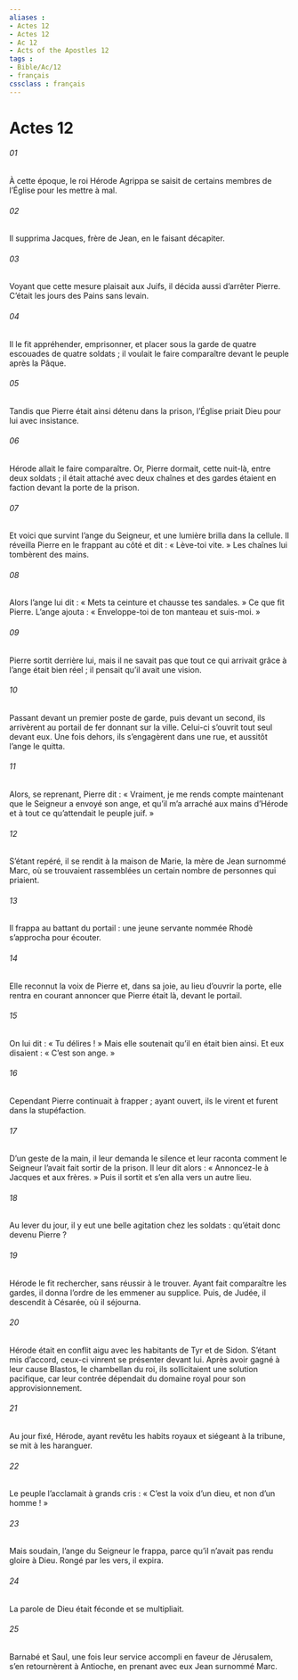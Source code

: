 ```yaml
---
aliases : 
- Actes 12
- Actes 12
- Ac 12
- Acts of the Apostles 12
tags : 
- Bible/Ac/12
- français
cssclass : français
---
```


# Actes 12

###### 01
À cette époque, le roi Hérode Agrippa se saisit de certains membres de l’Église pour les mettre à mal.
###### 02
Il supprima Jacques, frère de Jean, en le faisant décapiter.
###### 03
Voyant que cette mesure plaisait aux Juifs, il décida aussi d’arrêter Pierre. C’était les jours des Pains sans levain.
###### 04
Il le fit appréhender, emprisonner, et placer sous la garde de quatre escouades de quatre soldats ; il voulait le faire comparaître devant le peuple après la Pâque.
###### 05
Tandis que Pierre était ainsi détenu dans la prison, l’Église priait Dieu pour lui avec insistance.
###### 06
Hérode allait le faire comparaître. Or, Pierre dormait, cette nuit-là, entre deux soldats ; il était attaché avec deux chaînes et des gardes étaient en faction devant la porte de la prison.
###### 07
Et voici que survint l’ange du Seigneur, et une lumière brilla dans la cellule. Il réveilla Pierre en le frappant au côté et dit : « Lève-toi vite. » Les chaînes lui tombèrent des mains.
###### 08
Alors l’ange lui dit : « Mets ta ceinture et chausse tes sandales. » Ce que fit Pierre. L’ange ajouta : « Enveloppe-toi de ton manteau et suis-moi. »
###### 09
Pierre sortit derrière lui, mais il ne savait pas que tout ce qui arrivait grâce à l’ange était bien réel ; il pensait qu’il avait une vision.
###### 10
Passant devant un premier poste de garde, puis devant un second, ils arrivèrent au portail de fer donnant sur la ville. Celui-ci s’ouvrit tout seul devant eux. Une fois dehors, ils s’engagèrent dans une rue, et aussitôt l’ange le quitta.
###### 11
Alors, se reprenant, Pierre dit : « Vraiment, je me rends compte maintenant que le Seigneur a envoyé son ange, et qu’il m’a arraché aux mains d’Hérode et à tout ce qu’attendait le peuple juif. »
###### 12
S’étant repéré, il se rendit à la maison de Marie, la mère de Jean surnommé Marc, où se trouvaient rassemblées un certain nombre de personnes qui priaient.
###### 13
Il frappa au battant du portail : une jeune servante nommée Rhodè s’approcha pour écouter.
###### 14
Elle reconnut la voix de Pierre et, dans sa joie, au lieu d’ouvrir la porte, elle rentra en courant annoncer que Pierre était là, devant le portail.
###### 15
On lui dit : « Tu délires ! » Mais elle soutenait qu’il en était bien ainsi. Et eux disaient : « C’est son ange. »
###### 16
Cependant Pierre continuait à frapper ; ayant ouvert, ils le virent et furent dans la stupéfaction.
###### 17
D’un geste de la main, il leur demanda le silence et leur raconta comment le Seigneur l’avait fait sortir de la prison. Il leur dit alors : « Annoncez-le à Jacques et aux frères. » Puis il sortit et s’en alla vers un autre lieu.
###### 18
Au lever du jour, il y eut une belle agitation chez les soldats : qu’était donc devenu Pierre ?
###### 19
Hérode le fit rechercher, sans réussir à le trouver. Ayant fait comparaître les gardes, il donna l’ordre de les emmener au supplice. Puis, de Judée, il descendit à Césarée, où il séjourna.
###### 20
Hérode était en conflit aigu avec les habitants de Tyr et de Sidon. S’étant mis d’accord, ceux-ci vinrent se présenter devant lui. Après avoir gagné à leur cause Blastos, le chambellan du roi, ils sollicitaient une solution pacifique, car leur contrée dépendait du domaine royal pour son approvisionnement.
###### 21
Au jour fixé, Hérode, ayant revêtu les habits royaux et siégeant à la tribune, se mit à les haranguer.
###### 22
Le peuple l’acclamait à grands cris : « C’est la voix d’un dieu, et non d’un homme ! »
###### 23
Mais soudain, l’ange du Seigneur le frappa, parce qu’il n’avait pas rendu gloire à Dieu. Rongé par les vers, il expira.
###### 24
La parole de Dieu était féconde et se multipliait.
###### 25
Barnabé et Saul, une fois leur service accompli en faveur de Jérusalem, s’en retournèrent à Antioche, en prenant avec eux Jean surnommé Marc.
